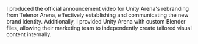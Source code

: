 

I produced the official announcement video for Unity Arena's rebranding from Telenor Arena, effectively establishing and communicating the new brand identity. Additionally, I provided Unity Arena with custom Blender files, allowing their marketing team to independently create tailored visual content internally. 